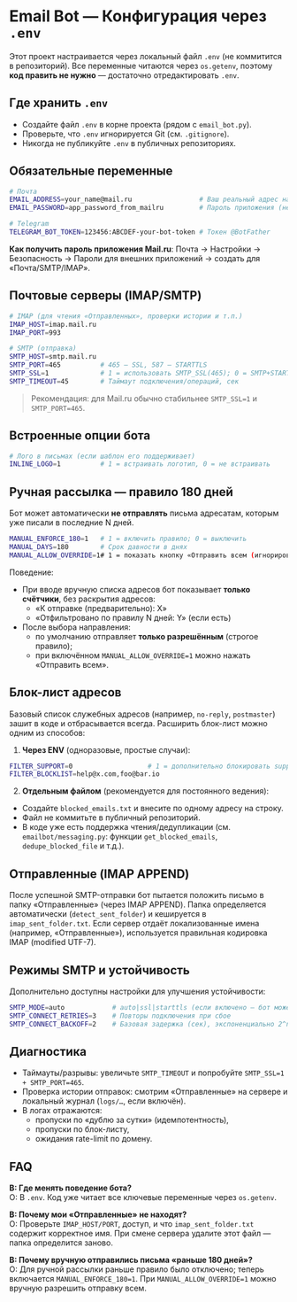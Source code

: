 # Email Bot — Конфигурация через `.env`

Этот проект настраивается через локальный файл `.env` (не коммитится в репозиторий).
Все переменные читаются через `os.getenv`, поэтому **код править не нужно** — достаточно отредактировать `.env`.

## Где хранить `.env`
- Создайте файл `.env` в корне проекта (рядом с `email_bot.py`).
- Проверьте, что `.env` игнорируется Git (см. `.gitignore`).
- Никогда не публикуйте `.env` в публичных репозиториях.

## Обязательные переменные
```bash
# Почта
EMAIL_ADDRESS=your_name@mail.ru                 # Ваш реальный адрес на mail.ru
EMAIL_PASSWORD=app_password_from_mailru         # Пароль приложения (не обычный)

# Telegram
TELEGRAM_BOT_TOKEN=123456:ABCDEF-your-bot-token # Токен @BotFather
```

**Как получить пароль приложения Mail.ru**: Почта → Настройки → Безопасность → Пароли для внешних приложений → создать для «Почта/SMTP/IMAP».

## Почтовые серверы (IMAP/SMTP)
```bash
# IMAP (для чтения «Отправленных», проверки истории и т.п.)
IMAP_HOST=imap.mail.ru
IMAP_PORT=993

# SMTP (отправка)
SMTP_HOST=smtp.mail.ru
SMTP_PORT=465          # 465 — SSL, 587 — STARTTLS
SMTP_SSL=1             # 1 = использовать SMTP_SSL(465); 0 = SMTP+STARTTLS(587)
SMTP_TIMEOUT=45        # Таймаут подключения/операций, сек
```

> Рекомендация: для Mail.ru обычно стабильнее `SMTP_SSL=1` и `SMTP_PORT=465`.

## Встроенные опции бота
```bash
# Лого в письмах (если шаблон его поддерживает)
INLINE_LOGO=1          # 1 = встраивать логотип, 0 = не встраивать
```

## Ручная рассылка — правило 180 дней
Бот может автоматически **не отправлять** письма адресатам, которым уже писали в последние N дней.
```bash
MANUAL_ENFORCE_180=1   # 1 = включить правило; 0 = выключить
MANUAL_DAYS=180        # Срок давности в днях
MANUAL_ALLOW_OVERRIDE=1# 1 = показать кнопку «Отправить всем (игнорировать 180 дней)»
```
Поведение:
- При вводе вручную списка адресов бот показывает **только счётчики**, без раскрытия адресов:
  - «К отправке (предварительно): X»
  - «Отфильтровано по правилу N дней: Y» (если есть)
- После выбора направления:
  - по умолчанию отправляет **только разрешённым** (строгое правило);
  - при включённом `MANUAL_ALLOW_OVERRIDE=1` можно нажать «Отправить всем».

## Блок-лист адресов
Базовый список служебных адресов (например, `no-reply`, `postmaster`) зашит в коде и отбрасывается всегда.
Расширить блок-лист можно одним из способов:

1) **Через ENV** (одноразовые, простые случаи):
```bash
FILTER_SUPPORT=0                   # 1 = дополнительно блокировать support@
FILTER_BLOCKLIST=help@x.com,foo@bar.io
```

2) **Отдельным файлом** (рекомендуется для постоянного ведения):
- Создайте `blocked_emails.txt` и внесите по одному адресу на строку.
- Файл не коммитьте в публичный репозиторий.
- В коде уже есть поддержка чтения/дедупликации (см. `emailbot/messaging.py`: функции `get_blocked_emails`, `dedupe_blocked_file` и т.д.).

## Отправленные (IMAP APPEND)
После успешной SMTP-отправки бот пытается положить письмо в папку «Отправленные» (через IMAP APPEND).
Папка определяется автоматически (`detect_sent_folder`) и кешируется в `imap_sent_folder.txt`.
Если сервер отдаёт локализованные имена (например, «Отправленные»), используется правильная кодировка IMAP (modified UTF-7).

## Режимы SMTP и устойчивость
Дополнительно доступны настройки для улучшения устойчивости:
```bash
SMTP_MODE=auto            # auto|ssl|starttls (если включено — бот может сам переключаться)
SMTP_CONNECT_RETRIES=3    # Повторы подключения при сбое
SMTP_CONNECT_BACKOFF=2    # Базовая задержка (сек), экспоненциально 2^n
```

## Диагностика
- Таймауты/разрывы: увеличьте `SMTP_TIMEOUT` и попробуйте `SMTP_SSL=1 + SMTP_PORT=465`.
- Проверка истории отправок: смотрим «Отправленные» на сервере и локальный журнал (`logs/…`, если включён).
- В логах отражаются:
  - пропуски по «дублю за сутки» (идемпотентность),
  - пропуски по блок-листу,
  - ожидания rate-limit по домену.

## FAQ
**В: Где менять поведение бота?**  
О: В `.env`. Код уже читает все ключевые переменные через `os.getenv`.

**В: Почему мои «Отправленные» не находят?**  
О: Проверьте `IMAP_HOST/PORT`, доступ, и что `imap_sent_folder.txt` содержит корректное имя. При смене сервера удалите этот файл — папка определится заново.

**В: Почему вручную отправились письма «раньше 180 дней»?**  
О: Для ручной рассылки раньше правило было отключено; теперь включается `MANUAL_ENFORCE_180=1`. При `MANUAL_ALLOW_OVERRIDE=1` можно вручную разрешить отправку всем.
